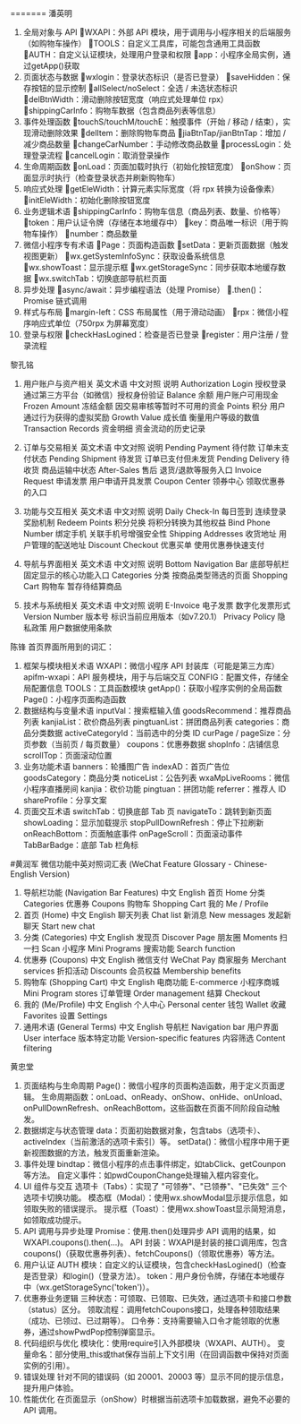 
=======
潘英明


1. 全局对象与 API
WXAPI：外部 API 模块，用于调用与小程序相关的后端服务（如购物车操作）
TOOLS：自定义工具库，可能包含通用工具函数
AUTH：自定义认证模块，处理用户登录和权限
app：小程序全局实例，通过getApp()获取
2. 页面状态与数据
wxlogin：登录状态标识（是否已登录）
saveHidden：保存按钮的显示控制
allSelect/noSelect：全选 / 未选状态标识
delBtnWidth：滑动删除按钮宽度（响应式处理单位 rpx）
shippingCarInfo：购物车数据（包含商品列表等信息）
3. 事件处理函数
touchS/touchM/touchE：触摸事件（开始 / 移动 / 结束），实现滑动删除效果
delItem：删除购物车商品
jiaBtnTap/jianBtnTap：增加 / 减少商品数量
changeCarNumber：手动修改商品数量
processLogin：处理登录流程
cancelLogin：取消登录操作
4. 生命周期函数
onLoad：页面加载时执行（初始化按钮宽度）
onShow：页面显示时执行（检查登录状态并刷新购物车）
5. 响应式处理
getEleWidth：计算元素实际宽度（将 rpx 转换为设备像素）
initEleWidth：初始化删除按钮宽度
6. 业务逻辑术语
shippingCarInfo：购物车信息（商品列表、数量、价格等）
token：用户认证令牌（存储在本地缓存中）
key：商品唯一标识（用于购物车操作）
number：商品数量
7. 微信小程序专有术语
Page：页面构造函数
setData：更新页面数据（触发视图更新）
wx.getSystemInfoSync：获取设备系统信息
wx.showToast：显示提示框
wx.getStorageSync：同步获取本地缓存数据
wx.switchTab：切换底部导航栏页面
8. 异步处理
async/await：异步编程语法（处理 Promise）
.then()：Promise 链式调用
9. 样式与布局
margin-left：CSS 布局属性（用于滑动动画）
rpx：微信小程序响应式单位（750rpx 为屏幕宽度）
10. 登录与权限
checkHasLogined：检查是否已登录
register：用户注册 / 登录流程



黎孔铭


1. 用户账户与资产相关
英文术语	中文对照	说明
Authorization Login	授权登录	通过第三方平台（如微信）授权身份验证
Balance	余额	用户账户可用现金
Frozen Amount	冻结金额	因交易审核等暂时不可用的资金
Points	积分	用户通过行为获得的虚拟奖励
Growth Value	成长值	衡量用户等级的数值
Transaction Records	资金明细	资金流动的历史记录

2. 订单与交易相关
英文术语	中文对照	说明
Pending Payment	待付款	订单未支付状态
Pending Shipment	待发货	订单已支付但未发货
Pending Delivery	待收货	商品运输中状态
After-Sales	售后	退货/退款等服务入口
Invoice Request	申请发票	用户申请开具发票
Coupon Center	领券中心	领取优惠券的入口

3. 功能与交互相关
英文术语	中文对照	说明
Daily Check-In	每日签到	连续登录奖励机制
Redeem Points	积分兑换	将积分转换为其他权益
Bind Phone Number	绑定手机	关联手机号增强安全性
Shipping Addresses	收货地址	用户管理的配送地址
Discount Checkout	优惠买单	使用优惠券快速支付

4. 导航与界面相关
英文术语	中文对照	说明
Bottom Navigation Bar	底部导航栏	固定显示的核心功能入口
Categories	分类	按商品类型筛选的页面
Shopping Cart	购物车	暂存待结算商品

5. 技术与系统相关
英文术语	中文对照	说明
E-Invoice	电子发票	数字化发票形式
Version Number	版本号	标识当前应用版本（如v7.20.1）
Privacy Policy	隐私政策	用户数据使用条款




陈锋
首页界面所用到的词汇：
1. 框架与模块相关术语
WXAPI：微信小程序 API 封装库（可能是第三方库）
apifm-wxapi：API 服务模块，用于与后端交互
CONFIG：配置文件，存储全局配置信息
TOOLS：工具函数模块
getApp()：获取小程序实例的全局函数
Page()：小程序页面构造函数
2. 数据结构与变量术语
inputVal：搜索框输入值
goodsRecommend：推荐商品列表
kanjiaList：砍价商品列表
pingtuanList：拼团商品列表
categories：商品分类数据
activeCategoryId：当前选中的分类 ID
curPage / pageSize：分页参数（当前页 / 每页数量）
coupons：优惠券数据
shopInfo：店铺信息
scrollTop：页面滚动位置
3. 业务功能术语
banners：轮播图广告
indexAD：首页广告位
goodsCategory：商品分类
noticeList：公告列表
wxaMpLiveRooms：微信小程序直播房间
kanjia：砍价功能
pingtuan：拼团功能
referrer：推荐人 ID
shareProfile：分享文案
4. 页面交互术语
switchTab：切换底部 Tab 页
navigateTo：跳转到新页面
showLoading：显示加载提示
stopPullDownRefresh：停止下拉刷新
onReachBottom：页面触底事件
onPageScroll：页面滚动事件
TabBarBadge：底部 Tab 栏角标


#黄润军
微信功能中英对照词汇表
(WeChat Feature Glossary - Chinese-English Version)
1. 导航栏功能 (Navigation Bar Features)
中文	English
首页	Home
分类	Categories
优惠券	Coupons
购物车	Shopping Cart
我的	Me / Profile
2. 首页 (Home)
中文	English
聊天列表	Chat list
新消息	New messages
发起新聊天	Start new chat
3. 分类 (Categories)
中文	English
发现页	Discover Page
朋友圈	Moments
扫一扫	Scan
小程序	Mini Programs
搜索功能	Search function
4. 优惠券 (Coupons)
中文	English
微信支付	WeChat Pay
商家服务	Merchant services
折扣活动	Discounts
会员权益	Membership benefits
5. 购物车 (Shopping Cart)
中文	English
电商功能	E-commerce
小程序商城	Mini Program stores
订单管理	Order management
结算	Checkout
6. 我的 (Me/Profile)
中文	English
个人中心	Personal center
钱包	Wallet
收藏	Favorites
设置	Settings
7. 通用术语 (General Terms)
中文	English
导航栏	Navigation bar
用户界面	User interface
版本特定功能	Version-specific features
内容筛选	Content filtering


黄忠堂
1. 页面结构与生命周期
Page()：微信小程序的页面构造函数，用于定义页面逻辑。
生命周期函数：onLoad、onReady、onShow、onHide、onUnload、onPullDownRefresh、onReachBottom，这些函数在页面不同阶段自动触发。
2. 数据绑定与状态管理
data：页面初始数据对象，包含tabs（选项卡）、activeIndex（当前激活的选项卡索引）等。
setData()：微信小程序中用于更新视图数据的方法，触发页面重新渲染。
3. 事件处理
bindtap：微信小程序的点击事件绑定，如tabClick、getCounpon等方法。
自定义事件：如pwdCouponChange处理输入框内容变化。
4. UI 组件与交互
选项卡（Tabs）：实现了 "可领券"、"已领券"、"已失效" 三个选项卡切换功能。
模态框（Modal）：使用wx.showModal显示提示信息，如领取失败的错误提示。
提示框（Toast）：使用wx.showToast显示简短消息，如领取成功提示。
5. API 调用与异步处理
Promise：使用.then()处理异步 API 调用的结果，如WXAPI.coupons().then(...)。
API 封装：WXAPI是封装的接口调用库，包含coupons()（获取优惠券列表）、fetchCoupons()（领取优惠券）等方法。
6. 用户认证
AUTH 模块：自定义的认证模块，包含checkHasLogined()（检查是否登录）和login()（登录方法）。
token：用户身份令牌，存储在本地缓存中（wx.getStorageSync('token')）。
7. 优惠券业务逻辑
三种状态：可领取、已领取、已失效，通过选项卡和接口参数（status）区分。
领取流程：调用fetchCoupons接口，处理各种领取结果（成功、已领过、已过期等）。
口令券：支持需要输入口令才能领取的优惠券，通过showPwdPop控制弹窗显示。
8. 代码组织与优化
模块化：使用require引入外部模块（WXAPI、AUTH）。
变量命名：部分使用_this或that保存当前上下文引用（在回调函数中保持对页面实例的引用）。
9. 错误处理
针对不同的错误码（如 20001、20003 等）显示不同的提示信息，提升用户体验。
10. 性能优化
在页面显示（onShow）时根据当前选项卡加载数据，避免不必要的 API 调用。
